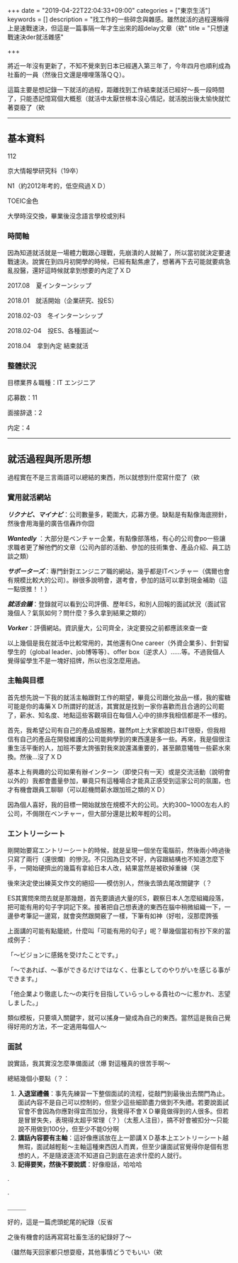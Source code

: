 +++
date = "2019-04-22T22:04:33+09:00"
categories = ["東京生活"]
keywords = []
description = "找工作的一些碎念與雜感。雖然就活的過程還稱得上是速戰速決，但這是一篇事隔一年才生出來的超delay文章（欸"
title = "只想速戰速決der就活雜感"

+++



將近一年沒有更新了，不知不覺來到日本已經邁入第三年了，今年四月也順利成為社畜的一員（然後日文還是哩哩落落ＱＱ）。

這篇主要是想記錄一下就活的過程，距離找到工作結束就活已經好～長一段時間了，只能憑記憶寫個大概惹（就活中太厭世根本沒心情記，就活脫出後太愉快就忙著耍廢了（欸



---

## 基本資料

112

京大情報學研究科（19卒）

 N1（約2012年考的，低空飛過ＸＤ）

TOEIC金色

大學時沒交換，畢業後沒念語言學校或別科



### 時間軸

因為知道就活就是一場體力戰跟心理戰，先崩潰的人就輸了，所以當初就決定要速戰速決。說實在到四月初開學的時候，已經有點焦慮了，想著再下去可能就要病急亂投醫，還好這時候就拿到想要的內定了ＸＤ

2017.08　夏インターンシップ

2018.01　就活開始（企業研究、投ES）

2018.02-03　冬インターンシップ

2018.02-04　投ES、各種面試～

2018.04　拿到內定 結束就活



### 整體狀況

目標業界＆職種：IT  エンジニア

応募数：11

面接辞退：2

内定：4



---

## 就活過程與所思所想

過程實在不是三言兩語可以總結的東西，所以就想到什麼寫什麼了（欸



### 實用就活網站

***リクナビ、マイナビ***：公司數量多，範圍大，応募方便。缺點是有點像海底撈針，然後會用海量的廣告信轟炸你囧

***Wantedly*** ：大部分是ベンチャー企業，有點像部落格，有心的公司會po一些讓求職者更了解他們的文章（公司內部的活動、參加的技術集會、產品介紹、員工訪談之類）

***サポーターズ***：專門針對エンジニア職的網站，幾乎都是ITベンチャー（偶爾也會有規模比較大的公司）。辦很多說明會，選考會，參加的話可以拿到現金補助（這一點很推！！）



***就活会議***：登錄就可以看到公司評價、歷年ES，和別人回報的面試狀況（面試官幾個人？氣氛如何？問什麼？多久拿到結果之類的）

***Vorker***：評價網站。資訊量大，公司齊全，決定要投之前都應該來查一查



以上幾個是我在就活中比較常用的，其他還有One career（外資企業多）、針對留學生的（global leader、job博等等）、offer box（逆求人）......等。不過我個人覺得留學生不是一塊好招牌，所以也沒怎麼用過。



### 主軸與目標

首先想先說一下我的就活主軸跟對工作的期望，畢竟公司跟化妝品一樣，我的蜜糖可能是你的毒藥ＸＤ所謂好的就活，其實就是找到一家你喜歡而且合適的公司罷了，薪水、知名度、地點這些客觀項目在每個人心中的排序我相信都是不一樣的。

首先，我希望公司有自己的產品或服務，雖然ptt上大家都說日本IT很廢，但我相信有自己的產品在開發維護的公司能夠學到的東西還是多一些。再來，我是個很注重生活平衡的人，加班不要太誇張對我來說還滿重要的，甚至願意犧牲一些薪水來換。然後...沒了ＸＤ

基本上有興趣的公司如果有辦インターン（即使只有一天）或是交流活動（說明會以外的）我都會盡量參加，畢竟只有這種場合才能真正感受到這家公司的氛圍，也才有機會跟員工聊聊（可以趁機問薪水跟加班之類的ＸＤ）

因為個人喜好，我的目標一開始就放在規模不大的公司。大約300~1000左右人的公司，不侷限在ベンチャー，但大部分還是比較年輕的公司。



### エントリーシート

剛開始要寫エントリーシート的時候，就是呈現一個坐在電腦前，然後兩小時過後只寫了兩行（還很爛）的慘況。不只因為日文不好，內容跟結構也不知道怎麼下手，一開始硬擠出的幾篇有拿給日本人改，結果當然是被砍掉重練（哭

後來決定使出練英文作文的絕招——模仿別人，然後去頭去尾改關鍵字（？

ES其實問來問去就是那幾題，首先要讀過大量的ES，觀察日本人怎麼組織段落，把可能有用的句子字詞記下來。接著把自己想表達的東西在腦中稍微組織一下，一邊參考筆記一邊寫，就會突然跟開竅了一樣，下筆有如神（好啦，沒那麼誇張

上面講的可能有點籠統，什麼叫「可能有用的句子」呢？舉幾個當初有抄下來的當成例子：

「〜ビジョンに感銘を受けたことです。」

「〜であれば、〜事ができるだけではなく、仕事としてのやりがいを感じる事ができます。」

「他企業より徹底した〜の実行を目指していらっしゃる貴社の〜に惹かれ、志望しました。」

類似模板，只要填入關鍵字，就可以搖身一變成為自己的東西。當然這是我自己覺得好用的方法，不一定適用每個人～



### 面試

說實話，我其實沒怎麼準備面試（爆
對這種真的很苦手啊～



總結幾個小要點（？：

1. **入退室禮儀**：事先先練習一下整個面試的流程，從敲門到最後出去關門為止。面試內容不是自己可以控制的，但至少這些細節盡力做到不失禮。若要說面試官會不會因為你應對得宜而加分，我覺得不會ＸＤ畢竟做得到的人很多。但若是冒冒失失，表現得太超乎常理（？）（太惹人注目），搞不好會被扣分～只能說不用做到100分，但至少不能0分啊
2. **講話內容要有主軸**：這好像應該放在上一節講ＸＤ基本上エントリーシート越無瑕，面試越輕鬆～主軸這種東西因人而異，但至少讓面試官覺得你是個有思想的人，不是隨波逐流不知道自己到底在追求什麼的人就行。
3. **記得要笑，然後不要說謊**：好像廢話，哈哈哈



.

.

＿＿＿

好的，這是一篇虎頭蛇尾的紀錄（反省

之後有機會的話再寫寫社畜生活的紀錄好了～

（雖然每天回家都只想耍廢，其他事情どうでもいい（欸



